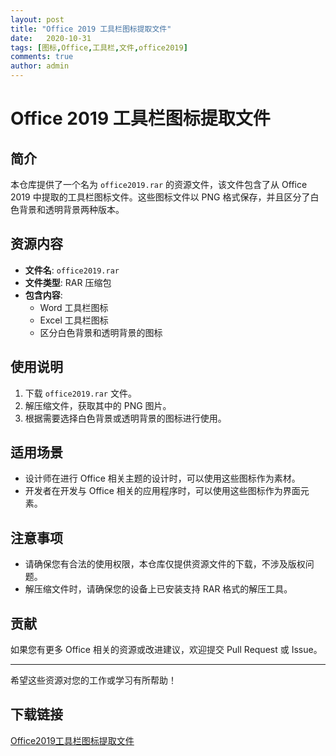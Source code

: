 ```yaml
---
layout: post
title: "Office 2019 工具栏图标提取文件"
date:   2020-10-31
tags: [图标,Office,工具栏,文件,office2019]
comments: true
author: admin
---
```

# Office 2019 工具栏图标提取文件

## 简介
本仓库提供了一个名为 `office2019.rar` 的资源文件，该文件包含了从 Office 2019 中提取的工具栏图标文件。这些图标文件以 PNG 格式保存，并且区分了白色背景和透明背景两种版本。

## 资源内容
- **文件名**: `office2019.rar`
- **文件类型**: RAR 压缩包
- **包含内容**: 
  - Word 工具栏图标
  - Excel 工具栏图标
  - 区分白色背景和透明背景的图标

## 使用说明
1. 下载 `office2019.rar` 文件。
2. 解压缩文件，获取其中的 PNG 图片。
3. 根据需要选择白色背景或透明背景的图标进行使用。

## 适用场景
- 设计师在进行 Office 相关主题的设计时，可以使用这些图标作为素材。
- 开发者在开发与 Office 相关的应用程序时，可以使用这些图标作为界面元素。

## 注意事项
- 请确保您有合法的使用权限，本仓库仅提供资源文件的下载，不涉及版权问题。
- 解压缩文件时，请确保您的设备上已安装支持 RAR 格式的解压工具。

## 贡献
如果您有更多 Office 相关的资源或改进建议，欢迎提交 Pull Request 或 Issue。

---

希望这些资源对您的工作或学习有所帮助！

## 下载链接

[Office2019工具栏图标提取文件](https://pan.quark.cn/s/cb4d2e1d28de)